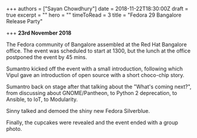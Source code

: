 +++
authors = ["Sayan Chowdhury"]
date = 2018-11-22T18:30:00Z
draft = true
excerpt = ""
hero = ""
timeToRead = 3
title = "Fedora 29 Bangalore Release Party"

+++
**23rd November 2018**

The Fedora community of Bangalore assembled at the Red Hat Bangalore office. The event was scheduled to start at 1300, but the lunch at the office postponed the event by 45 mins.

Sumantro kicked off the event with a small introduction, following which Vipul gave an introduction of open source with a short choco-chip story.

Sumantro back on stage after that talking about the "What's coming next?", from discussing about GNOME/Pantheon, to Python 2 deprecation, to Ansible, to IoT, to Modularity.

Sinny talked and demoed the shiny new Fedora Silverblue.

Finally, the cupcakes were revealed and the event ended with a group photo.